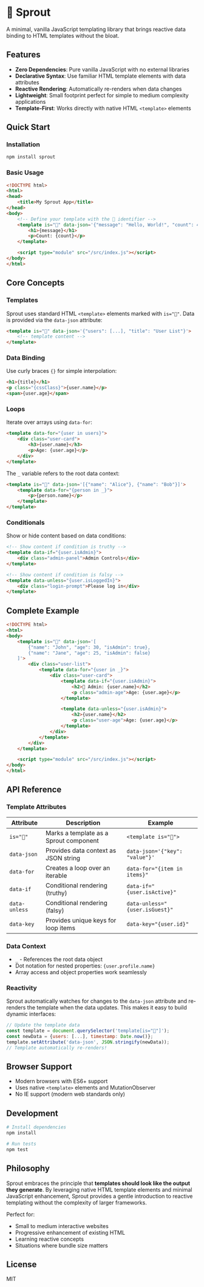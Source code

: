 # 🌱 Sprout

A minimal, vanilla JavaScript templating library that brings reactive data binding to HTML templates without the bloat.

## Features

- **Zero Dependencies**: Pure vanilla JavaScript with no external libraries
- **Declarative Syntax**: Use familiar HTML template elements with data attributes
- **Reactive Rendering**: Automatically re-renders when data changes
- **Lightweight**: Small footprint perfect for simple to medium complexity applications
- **Template-First**: Works directly with native HTML `<template>` elements

## Quick Start

### Installation

```bash
npm install sprout
```

### Basic Usage

```html
<!DOCTYPE html>
<html>
<head>
    <title>My Sprout App</title>
</head>
<body>
    <!-- Define your template with the 🌱 identifier -->
    <template is="🌱" data-json='{"message": "Hello, World!", "count": 42}'>
        <h1>{message}</h1>
        <p>Count: {count}</p>
    </template>

    <script type="module" src="/src/index.js"></script>
</body>
</html>
```

## Core Concepts

### Templates

Sprout uses standard HTML `<template>` elements marked with `is="🌱"`. Data is provided via the `data-json` attribute:

```html
<template is="🌱" data-json='{"users": [...], "title": "User List"}'>
    <!-- template content -->
</template>
```

### Data Binding

Use curly braces `{}` for simple interpolation:

```html
<h1>{title}</h1>
<p class="{cssClass}">{user.name}</p>
<span>{user.age}</span>
```

### Loops

Iterate over arrays using `data-for`:

```html
<template data-for="{user in users}">
    <div class="user-card">
        <h3>{user.name}</h3>
        <p>Age: {user.age}</p>
    </div>
</template>
```

The `_` variable refers to the root data context:

```html
<template is="🌱" data-json='[{"name": "Alice"}, {"name": "Bob"}]'>
    <template data-for="{person in _}">
        <p>{person.name}</p>
    </template>
</template>
```

### Conditionals

Show or hide content based on data conditions:

```html
<!-- Show content if condition is truthy -->
<template data-if="{user.isAdmin}">
    <div class="admin-panel">Admin Controls</div>
</template>

<!-- Show content if condition is falsy -->
<template data-unless="{user.isLoggedIn}">
    <div class="login-prompt">Please log in</div>
</template>
```

## Complete Example

```html
<!DOCTYPE html>
<html>
<body>
    <template is="🌱" data-json='[
        {"name": "John", "age": 30, "isAdmin": true},
        {"name": "Jane", "age": 25, "isAdmin": false}
    ]'>
        <div class="user-list">
            <template data-for="{user in _}">
                <div class="user-card">
                    <template data-if="{user.isAdmin}">
                        <h2>👑 Admin: {user.name}</h2>
                        <p class="admin-age">Age: {user.age}</p>
                    </template>

                    <template data-unless="{user.isAdmin}">
                        <h2>{user.name}</h2>
                        <p class="user-age">Age: {user.age}</p>
                    </template>
                </div>
            </template>
        </div>
    </template>

    <script type="module" src="/src/index.js"></script>
</body>
</html>
```

## API Reference

### Template Attributes

| Attribute | Description | Example |
|-----------|-------------|---------|
| `is="🌱"` | Marks a template as a Sprout component | `<template is="🌱">` |
| `data-json` | Provides data context as JSON string | `data-json='{"key": "value"}'` |
| `data-for` | Creates a loop over an iterable | `data-for="{item in items}"` |
| `data-if` | Conditional rendering (truthy) | `data-if="{user.isActive}"` |
| `data-unless` | Conditional rendering (falsy) | `data-unless="{user.isGuest}"` |
| `data-key` | Provides unique keys for loop items | `data-key="{user.id}"` |

### Data Context

- `_` - References the root data object
- Dot notation for nested properties: `{user.profile.name}`
- Array access and object properties work seamlessly

### Reactivity

Sprout automatically watches for changes to the `data-json` attribute and re-renders the template when the data updates. This makes it easy to build dynamic interfaces:

```javascript
// Update the template data
const template = document.querySelector('template[is="🌱"]');
const newData = {users: [...], timestamp: Date.now()};
template.setAttribute('data-json', JSON.stringify(newData));
// Template automatically re-renders!
```

## Browser Support

- Modern browsers with ES6+ support
- Uses native `<template>` elements and MutationObserver
- No IE support (modern web standards only)

## Development

```bash
# Install dependencies
npm install

# Run tests
npm test
```

## Philosophy

Sprout embraces the principle that **templates should look like the output they generate**. By leveraging native HTML template elements and minimal JavaScript enhancement, Sprout provides a gentle introduction to reactive templating without the complexity of larger frameworks.

Perfect for:
- Small to medium interactive websites
- Progressive enhancement of existing HTML
- Learning reactive concepts
- Situations where bundle size matters

## License

MIT